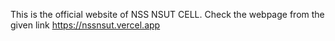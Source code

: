 This is the official website of NSS NSUT CELL.
Check the webpage from the given link https://nssnsut.vercel.app
